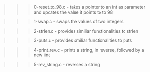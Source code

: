 >>> 0-reset_to_98.c
	- takes a pointer to an int as parameter and updates the value it points to to 98

>>> 1-swap.c
	- swaps the values of two integers

>>> 2-strlen.c
	- provides similiar functionalities to strlen

>>> 3-puts.c
	- provides smiliar functionalities to puts

>>> 4-print_rev.c
	- prints a string, in reverse, followed by a new line

>>> 5-rev_string.c
	- reverses a string
